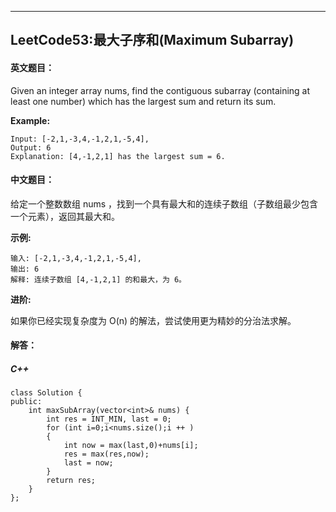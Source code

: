 ﻿---
LeetCode53:最大子序和(Maximum Subarray)
---

#### 英文题目：



Given an integer array nums, find the contiguous subarray (containing at least one number) which has the largest sum and return its sum.




**Example:**

```
Input: [-2,1,-3,4,-1,2,1,-5,4], 
Output: 6 
Explanation: [4,-1,2,1] has the largest sum = 6.
```


#### 中文题目：
给定一个整数数组 nums ，找到一个具有最大和的连续子数组（子数组最少包含一个元素），返回其最大和。



**示例:**

```
输入: [-2,1,-3,4,-1,2,1,-5,4],
输出: 6
解释: 连续子数组 [4,-1,2,1] 的和最大，为 6。
```

**进阶:**

如果你已经实现复杂度为 O(n) 的解法，尝试使用更为精妙的分治法求解。



#### 解答：

##### C++

```
class Solution {
public:
    int maxSubArray(vector<int>& nums) {
        int res = INT_MIN, last = 0;
        for (int i=0;i<nums.size();i ++ )
        {
            int now = max(last,0)+nums[i];
            res = max(res,now);
            last = now;
        }
        return res;
    }
};
```
